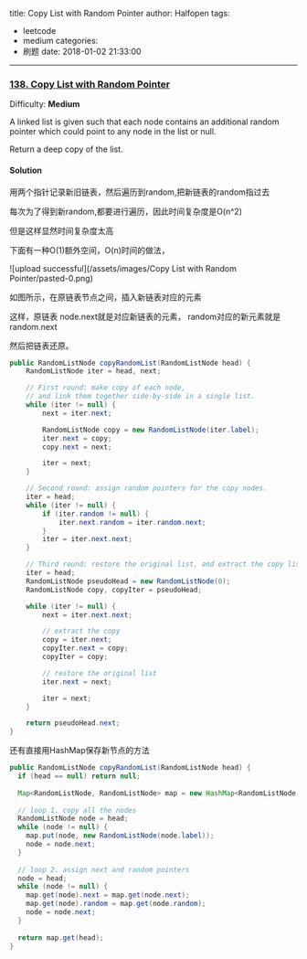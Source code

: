 title: Copy List with Random Pointer
author: Halfopen
tags:
  - leetcode
  - medium
categories:
  - 刷题
date: 2018-01-02 21:33:00
---
### [138\. Copy List with Random Pointer](https://leetcode.com/problems/copy-list-with-random-pointer/description/)

Difficulty: **Medium**

A linked list is given such that each node contains an additional random pointer which could point to any node in the list or null.

Return a deep copy of the list.

#### Solution

用两个指针记录新旧链表，然后遍历到random,把新链表的random指过去

每次为了得到新random,都要进行遍历，因此时间复杂度是O(n^2)

但是这样显然时间复杂度太高

下面有一种O(1)额外空间，O(n)时间的做法，

![upload successful](/assets/images/Copy List with Random Pointer/pasted-0.png)

如图所示，在原链表节点之间，插入新链表对应的元素

这样，原链表 node.next就是对应新链表的元素，  random对应的新元素就是random.next

然后把链表还原。

```java
public RandomListNode copyRandomList(RandomListNode head) {
	RandomListNode iter = head, next;

	// First round: make copy of each node,
	// and link them together side-by-side in a single list.
	while (iter != null) {
		next = iter.next;

		RandomListNode copy = new RandomListNode(iter.label);
		iter.next = copy;
		copy.next = next;

		iter = next;
	}

	// Second round: assign random pointers for the copy nodes.
	iter = head;
	while (iter != null) {
		if (iter.random != null) {
			iter.next.random = iter.random.next;
		}
		iter = iter.next.next;
	}

	// Third round: restore the original list, and extract the copy list.
	iter = head;
	RandomListNode pseudoHead = new RandomListNode(0);
	RandomListNode copy, copyIter = pseudoHead;

	while (iter != null) {
		next = iter.next.next;

		// extract the copy
		copy = iter.next;
		copyIter.next = copy;
		copyIter = copy;

		// restore the original list
		iter.next = next;

		iter = next;
	}

	return pseudoHead.next;
}
```

还有直接用HashMap保存新节点的方法

```java
public RandomListNode copyRandomList(RandomListNode head) {
  if (head == null) return null;
  
  Map<RandomListNode, RandomListNode> map = new HashMap<RandomListNode, RandomListNode>();
  
  // loop 1. copy all the nodes
  RandomListNode node = head;
  while (node != null) {
    map.put(node, new RandomListNode(node.label));
    node = node.next;
  }
  
  // loop 2. assign next and random pointers
  node = head;
  while (node != null) {
    map.get(node).next = map.get(node.next);
    map.get(node).random = map.get(node.random);
    node = node.next;
  }
  
  return map.get(head);
}
```